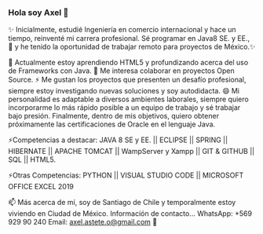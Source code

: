 ### Hola soy Axel 👋
✨ Inicialmente, estudié Ingeniería en comercio internacional y hace un tiempo, reinventé mi carrera profesional. Sé programar en Java8 SE. y EE., 🔭 y he tenido la oportunidad de trabajar remoto para proyectos de México.✨ 

🌱 Actualmente estoy aprendiendo HTML5 y profundizando acerca del uso de Frameworks con Java. 👯 Me interesa colaborar en proyectos Open Source. ⚡ Me gustan los proyectos que presenten un desafío profesional, siempre estoy investigando nuevas soluciones y soy autodidacta. 😄 Mi personalidad es adaptable a diversos ambientes laborales, siempre quiero incorporarme lo más rápido posible a un equipo de trabajo y sé trabajar bajo presión. Finalmente, dentro de mis objetivos, quiero obtener próximamente las certificaciones de Oracle en el lenguaje Java.

⚡Competencias a destacar:
JAVA 8 SE y EE. || ECLIPSE || SPRING  ||  HIBERNATE ||  APACHE TOMCAT ||  WampServer y Xampp  ||  GIT & GITHUB  ||  SQL ||  HTML5.

⚡Otras Competencias:
PYTHON  ||  VISUAL STUDIO CODE  || MICROSOFT OFFICE EXCEL 2019

📫 Más acerca de mí, soy de Santiago de Chile y temporalmente estoy viviendo en Ciudad de México. 
    Información de contacto... 
    WhatsApp: +569 929 90 240
    Email: axel.astete.o@gmail.com
👋

<!--
- 🤔 I’m looking for help with ...
- 💬 Ask me about ...
- 📫 How to reach me: ...
- 😄 Pronouns: ...
- ⚡ Fun fact: ...
-->
